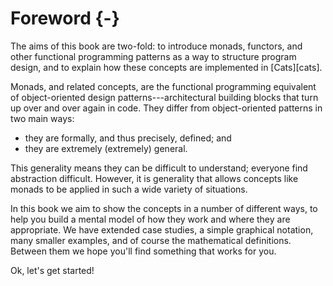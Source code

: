# Foreword {-}

The aims of this book are two-fold: 
to introduce monads, functors, and other functional programming patterns 
as a way to structure program design, 
and to explain how these concepts are implemented in [Cats][cats].

Monads, and related concepts, are the functional programming equivalent 
of object-oriented design patterns---architectural building blocks 
that turn up over and over again in code. 
They differ from object-oriented patterns in two main ways:

- they are formally, and thus precisely, defined; and
- they are extremely (extremely) general.

This generality means they can be difficult to understand; 
everyone find abstraction difficult. 
However, it is generality that allows concepts like monads 
to be applied in such a wide variety of situations. 

In this book we aim to show the concepts in a number of different ways, 
to help you build a mental model 
of how they work and where they are appropriate. 
We have extended case studies, a simple graphical notation, 
many smaller examples, and of course the mathematical definitions. 
Between them we hope you'll find something that works for you.

Ok, let's get started!
